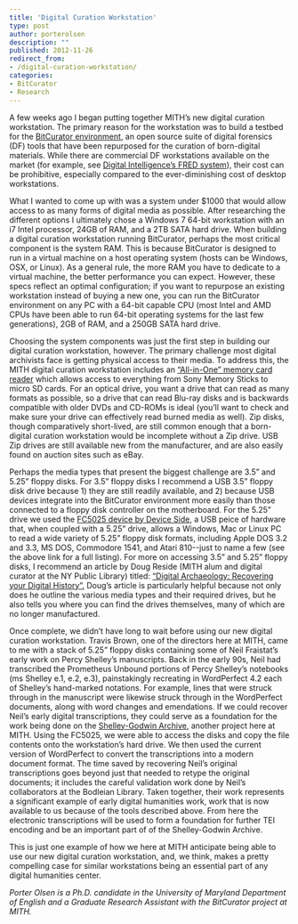 ```yaml
---
title: 'Digital Curation Workstation'
type: post
author: porterolsen
description: ""
published: 2012-11-26
redirect_from: 
- /digital-curation-workstation/
categories:
- BitCurator
- Research
---
```

A few weeks ago I began putting together MITH’s new digital curation workstation. The primary reason for the workstation was to build a testbed for the [BitCurator environment](http://www.bitcurator.net/), an open source suite of digital forensics (DF) tools that have been repurposed for the curation of born-digital materials. While there are commercial DF workstations available on the market (for example, see [Digital Intelligence’s FRED system](http://www.digitalintelligence.com/products/fred/)), their cost can be prohibitive, especially compared to the ever-diminishing cost of desktop workstations.

What I wanted to come up with was a system under \$1000 that would allow access to as many forms of digital media as possible. After researching the different options I ultimately chose a Windows 7 64-bit workstation with an i7 Intel processor, 24GB of RAM, and a 2TB SATA hard drive. When building a digital curation workstation running BitCurator, perhaps the most critical component is the system RAM. This is because BitCurator is designed to run in a virtual machine on a host operating system (hosts can be Windows, OSX, or Linux). As a general rule, the more RAM you have to dedicate to a virtual machine, the better performance you can expect. However, these specs reflect an optimal configuration; if you want to repurpose an existing workstation instead of buying a new one, you can run the BitCurator environment on any PC with a 64-bit capable CPU (most Intel and AMD CPUs have been able to run 64-bit operating systems for the last few generations), 2GB of RAM, and a 250GB SATA hard drive.

Choosing the system components was just the first step in building our digital curation workstation, however. The primary challenge most digital archivists face is getting physical access to their media. To address this, the MITH digital curation workstation includes an [“All-in-One” memory card reader](http://en.wikipedia.org/wiki/Memory_card_reader) which allows access to everything from Sony Memory Sticks to micro SD cards. For an optical drive, you want a drive that can read as many formats as possible, so a drive that can read Blu-ray disks and is backwards compatible with older DVDs and CD-ROMs is ideal (you’ll want to check and make sure your drive can effectively read burned media as well). Zip disks, though comparatively short-lived, are still common enough that a born-digital curation workstation would be incomplete without a Zip drive. USB Zip drives are still available new from the manufacturer, and are also easily found on auction sites such as eBay.

Perhaps the media types that present the biggest challenge are 3.5” and 5.25” floppy disks. For 3.5” floppy disks I recommend a USB 3.5” floppy disk drive because 1) they are still readily available, and 2) because USB devices integrate into the BitCurator environment more easily than those connected to a floppy disk controller on the motherboard. For the 5.25” drive we used the [FC5025 device by Device Side](http://www.deviceside.com/fc5025.html), a USB peice of hardware that, when coupled with a 5.25” drive, allows a Windows, Mac or Linux PC to read a wide variety of 5.25” floppy disk formats, including Apple DOS 3.2 and 3.3, MS DOS, Commodore 1541, and Atari 810--just to name a few (see the above link for a full listing). For more on accessing 3.5” and 5.25” floppy disks, I recommend an article by Doug Reside (MITH alum and digital curator at the NY Public Library) titled: [“Digital Archaeology: Recovering your Digital History”.](http://www.nypl.org/blog/2012/07/23/digital-archaeology-recovering-your-digital-history) Doug’s article is particularly helpful because not only does he outline the various media types and their required drives, but he also tells you where you can find the drives themselves, many of which are no longer manufactured.

Once complete, we didn’t have long to wait before using our new digital curation workstation. Travis Brown, one of the directors here at MITH, came to me with a stack of 5.25” floppy disks containing some of Neil Fraistat’s early work on Percy Shelley’s manuscripts. Back in the early 90s, Neil had transcribed the Prometheus Unbound portions of Percy Shelley’s notebooks (ms Shelley e.1, e.2, e.3), painstakingly recreating in WordPerfect 4.2 each of Shelley’s hand-marked notations. For example, lines that were struck through in the manuscript were likewise struck through in the WordPerfect documents, along with word changes and emendations. If we could recover Neil’s early digital transcriptions, they could serve as a foundation for the work being done on the [Shelley-Godwin Archive](http://www.shelleygodwinarchive.org/), another project here at MITH. Using the FC5025, we were able to access the disks and copy the file contents onto the workstation’s hard drive. We then used the current version of WordPerfect to convert the transcriptions into a modern document format. The time saved by recovering Neil’s original transcriptions goes beyond just that needed to retype the original documents; it includes the careful validation work done by Neil’s collaborators at the Bodleian Library. Taken together, their work represents a significant example of early digital humanities work, work that is now available to us because of the tools described above. From here the electronic transcriptions will be used to form a foundation for further TEI encoding and be an important part of of the Shelley-Godwin Archive.

This is just one example of how we here at MITH anticipate being able to use our new digital curation workstation, and, we think, makes a pretty compelling case for similar workstations being an essential part of any digital humanities center.

_Porter Olsen is a Ph.D. candidate in the University of Maryland Department of English and a Graduate Research Assistant with the BitCurator project at MITH._
